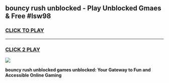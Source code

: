 
## bouncy rush unblocked - Play Unblocked Gmaes & Free #lsw98
<h3>
<a href="https://news.freeplayer.one?title=bouncy_rush_unblocked&ref=24F">CLICK TO PLAY</a></h3>
<hr>

<h3>
<a href="https://news.freeplayer.one?title=bouncy_rush_unblocked&ref=24F">CLICK 2 PLAY</a>
  
</h3>

<a href="https://news.freeplayer.one?title=bouncy_rush_unblocked&ref=24F/"><img src="https://clearcache.store/games.png"></a>


**bouncy rush unblocked games unblocked: Your Gateway to Fun and Accessible Online Gaming**
